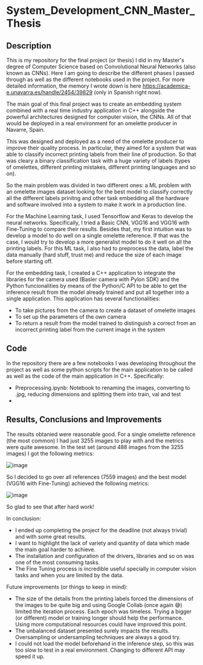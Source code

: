 # System_Development_CNN_Master_Thesis

## Description
This is my repository for the final project (or thesis) I did in my Master's degree of Computer Science based on Convolutional Neural Networks (also known as CNNs).
Here I am going to describe the different phases I passed through as well as the different notebooks used in the project. For more detailed information, the memory I wrote down is here https://academica-e.unavarra.es/handle/2454/39829 (only in Spanish right now).

The main goal of this final project was to create an embedding system combined with a real time industry application in C++ alongside the powerful architectures designed for computer vision, the CNNs. All of that would be deployed in a real environment for an omelette producer in Navarre, Spain.

This was designed and deployed as a need of the omelette producer to improve their quality process. In particular, they aimed for a system that was able to classify incorrect printing labels from their line of production. So that was cleary a binary classification task with a huge variety of labels (types of omelettes, different printing mistakes, different printing languages and so on). 

So the main problem was divided in two different ones: a ML problem with an omelette images dataset looking for the best model to classify correctly all the different labels prinitng and other task embedding all the hardware and software involved into a system to make it work in a production line.

For the Machine Learning task, I used Tensorflow and Keras to develop the neural networks. Specifically, I tried a Basic CNN, VGG16 and VGG16 with Fine-Tuning to compare their results. Besides that, my first intuition was to develop a model to do well on a single omelette reference. If that was the case, I would try to develop a more generalist model to do it well on all the printing labels. For this ML task, I also had to preprocess the data, label the data manually (hard stuff, trust me) and reduce the size of each image before starting off.

For the embedding task, I created a C++ application to integrate the libraries for the camera used (Basler camera with Pylon SDK) and the Python funcionalities by means of the Python/C API to be able to get the inference result from the model already trained and put all together into a single application. This application has several functionalities:
+ To take pictures from the camera to create a dataset of omelette images
+ To set up the parameters of the own camera
+ To return a result from the model trained to distinguish a correct from an incorrect printing label from the current image in the system


## Code
In the repository there are a few notebooks I was developing throughout the project as well as some python scripts for the main application to be called as well as the code of the main application in C++. Specifically:
+ Preprocessing.ipynb: Notebook to renaming the images, converting to .jpg, reducing dimensions and splitting them into train, val and test
+ 

## Results, Conclusions and Improvements
The results obtanied were reasonable good. For a single omelette reference (the most common) I had just 3255 images to play with and the metrics were quite awesome. In the test set (around 488 images from the 3255 images) I got the following metrics:

![image](https://user-images.githubusercontent.com/18461107/135482957-b78f9bf9-152a-4674-8c6b-e8cde18ccc89.png)

So I decided to go over all references (7559 images) and the best model (VGG16 with Fine-Tuning) achieved the following metrics:

![image](https://user-images.githubusercontent.com/18461107/135483014-e324df3e-d280-40eb-b610-db2f80b6a551.png)


So glad to see that after hard work!

In conclusion:
+ I ended up completing the project for the deadline (not always trivial) and with some great results.
+ I want to highlight the lack of variety and quantity of data which made the main goal harder to achieve.
+ The installation and configuration of the drivers, libraries and so on was one of the most consuming tasks.
+ The Fine Tuning process is incredible useful specially in computer vision tasks and when you are limited by the data.

Future improvements (or things to keep in mind):
+ The size of the details from the printing labels forced the dimensions of the images to be quite big and using Google Collab (once again 😅) limited the iteration process. Each epoch was timeless. Trying a bigger (or different) model or training longer should help the performance. Using more computational resources could have improved this point.
+ The unbalanced dataset presented surely impacts the results. Oversampling or undersampling techniques are always a good try.
+ I could not load the model beforehand in the inference step, so this was too slow to test in a real environment. Changing to different API may speed it up.
